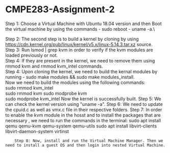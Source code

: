 # CMPE283-Assignment-2

   Step 1: Choose a Virtual Machine with Ubuntu 18.04 version and then Boot the virtual machine by using the commands - sudo reboot - uname -a.\
   
   Step 2: The second step is to build a kernel by cloning by using https://cdn.kernel.org/pub/linux/kernel/v5.x/linux-5.14.3.tar.xz source.\
   Step 3: Run lsmod | grep kvm in order to verify if the kvm modules are loaded previously or not.\
   Step 4: If they are present in the kernel, we need to remove them using rmmod kvm and rmmod kvm_intel commands.\
   Step 4: Upon cloning the kernel, we need to build the kernal modules by running - sudo make modules && sudo make modules_install.\
           Now we need to build the modules using the following commands: \
                sudo rmmod kvm_intel\
                  sudo rmmod kvm
                  sudo modprobe kvm\
                  sudo modprobe kvm_intel
                 Now the kernel is successfully built. 
        Step 5:  We can check the kernel version using "uname -a".
        Step 6: We need to update the cpuid.c as well as vmx.c file in their respective folders.
        Step 7: In order to enable the kvm module in the hosst and to install the packages that are necessary , we need to run the commands in the terminal:
                sudo apt install qemu qemu-kvm qemu-system qemu-utils
                sudo apt install libvirt-clients libvirt-daemon-system virtinst

        Step 8: Now, install and run the Virtual Machine Manager. Then we need to install a guest OS and then login into nested Virtual Machine.
